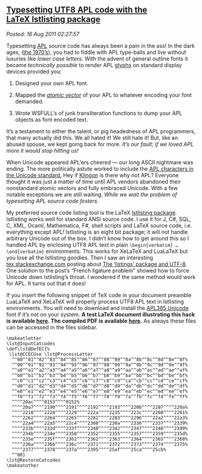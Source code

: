 
[Typesetting UTF8 APL code with the LaTeX lstlisting package](http://bakerjd99.wordpress.com/2011/08/15/typesetting-utf8-apl-code-with-the-latex-lstlisting-package/)
---------------------------------------------------------------------------------------------------------------------------------------------------------------------

*Posted: 16 Aug 2011 02:27:57*

Typesetting
[APL](http://en.wikipedia.org/wiki/APL\_(programming\_language)) source
code has always been a pain in the ass! In the dark ages, ([the
1970’s](http://www.google.com/search?tbm=isch\&hl=en\&source=hp\&biw=994\&bih=584\&q=the+seventies\&gbv=2\&oq=the+seventi)),
you had to fiddle with APL type-balls and live without luxuries like
*lower case letters*. With the advent of general outline fonts it became
*technically possible* to render APL
[glyphs](http://www.merriam-webster.com/dictionary/glyph) on standard
display devices provided you:

1.  Designed your own APL font.

2.  Mapped the *[atomic vector](http://aplwiki.com/AtomicVector)* of
    your APL to whatever encoding your font demanded.

3.  Wrote WSFULL’s of junk transliteration functions to dump your APL
    objects as font encoded text.

It’s a testament to either the talent, or pig headedness of APL
programmers, that many actually did this. We all hated it! We still hate
it! But, like an abused spouse, we kept going back for more. *It’s our
fault; if we loved APL more it would stop hitting us!*

When Unicode appeared APL’ers cheered — our long ASCII nightmare was
ending. The more politically astute worked to include the [APL
characters in the Unicode
standard.](http://aplwiki.com/UnicodeForAplers) Hey if
[Klingon](http://www.evertype.com/standards/csur/klingon.html) is there
why not APL? Everyone thought it was just a matter of time until APL
vendors abandoned their nonstandard atomic vectors and fully embraced
Unicode. With a few notable exceptions we are still waiting. *While we
wait the problem of typesetting APL source code festers.*

My preferred source code listing tool is the LaTeX [lstlisting
package](http://en.wikibooks.org/wiki/LaTeX/Packages/Listings).
lstlisting works well for standard ANSI source code. I use it for J,
C\#, SQL, C, XML, Ocaml, Mathematica, F\#, shell scripts and
LaTeX source code, i.e. everything except APL! lstlisting is an eight
bit package; it will not handle arbitrary Unicode out of the box. I
didn’t know how to get around this so I handled APL by enclosing UTF8
APL text in plain `\begin{verbatim} … \end{verbatim}` environments. This
works for XeLaTeX and LuaLaTeX but you lose all the lstlisting goodies. Then I
saw an interesting
[tex.stackexchange.com](http://tex.stackexchange.com/) posting about
[The ‘listings’ package and
UTF-8](http://tex.stackexchange.com/questions/25391/the-listings-package-and-utf-8).
One solution to the post’s “French ligature problem” showed how to force
Unicode down lstlisting’s throat. I wondered if the same method would
work for APL. It turns out that it does!

If you insert the following snippet of TeX code in your document
preamble LuaLaTeX and XeLaTeX will properly process UTF8 APL text in lstlisting
environments. You will need to download and install the [APL385
Unicode](http://v4.vector.org.uk/resource/) font if it’s not on your
system. **A test LaTeX document illustrating this hack is available
[here](https://www.box.net/shared/62x2208x56lrjy5vkesz). The compiled
PDF is available
[here](https://www.box.net/shared/bnl3n4sqt2h3bhn8bb79).** As always
these files can be accessed in the files sidebar.

    \makeatletter
    \lst@InputCatcodes
    \def\lst@DefEC{%
     \lst@CCECUse \lst@ProcessLetter
      ^^80^^81^^82^^83^^84^^85^^86^^87^^88^^89^^8a^^8b^^8c^^8d^^8e^^8f%
      ^^90^^91^^92^^93^^94^^95^^96^^97^^98^^99^^9a^^9b^^9c^^9d^^9e^^9f%
      ^^a0^^a1^^a2^^a3^^a4^^a5^^a6^^a7^^a8^^a9^^aa^^ab^^ac^^ad^^ae^^af%
      ^^b0^^b1^^b2^^b3^^b4^^b5^^b6^^b7^^b8^^b9^^ba^^bb^^bc^^bd^^be^^bf%
      ^^c0^^c1^^c2^^c3^^c4^^c5^^c6^^c7^^c8^^c9^^ca^^cb^^cc^^cd^^ce^^cf%
      ^^d0^^d1^^d2^^d3^^d4^^d5^^d6^^d7^^d8^^d9^^da^^db^^dc^^dd^^de^^df%
      ^^e0^^e1^^e2^^e3^^e4^^e5^^e6^^e7^^e8^^e9^^ea^^eb^^ec^^ed^^ee^^ef%
      ^^f0^^f1^^f2^^f3^^f4^^f5^^f6^^f7^^f8^^f9^^fa^^fb^^fc^^fd^^fe^^ff%
      ^^^^20ac^^^^0153^^^^0152%
      ^^^^20a7^^^^2190^^^^2191^^^^2192^^^^2193^^^^2206^^^^2207^^^^220a%
      ^^^^2218^^^^2228^^^^2229^^^^222a^^^^2235^^^^223c^^^^2260^^^^2261%
      ^^^^2262^^^^2264^^^^2265^^^^2282^^^^2283^^^^2296^^^^22a2^^^^22a3%
      ^^^^22a4^^^^22a5^^^^22c4^^^^2308^^^^230a^^^^2336^^^^2337^^^^2339%
      ^^^^233b^^^^233d^^^^233f^^^^2340^^^^2342^^^^2347^^^^2348^^^^2349%
      ^^^^234b^^^^234e^^^^2350^^^^2352^^^^2355^^^^2357^^^^2359^^^^235d%
      ^^^^235e^^^^235f^^^^2361^^^^2362^^^^2363^^^^2364^^^^2365^^^^2368%
      ^^^^236a^^^^236b^^^^236c^^^^2371^^^^2372^^^^2373^^^^2374^^^^2375%
      ^^^^2377^^^^2378^^^^237a^^^^2395^^^^25af^^^^25ca^^^^25cb%
      ^^00}
    \lst@RestoreCatcodes
    \makeatother
